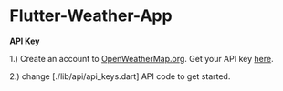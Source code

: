 # Flutter-Weather-App

**API Key**

1.) Create an account to [OpenWeatherMap.org](https://openweathermap.org/).
Get your API key [here](https://openweathermap.org/api).

2.) change [./lib/api/api_keys.dart] API code to get started. 

